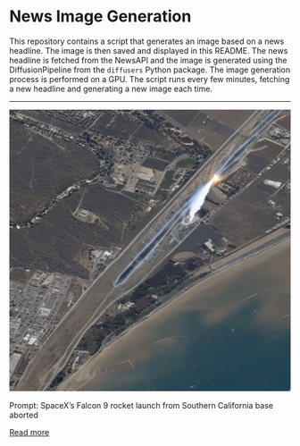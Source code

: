 # News Image Generation
This repository contains a script that generates an image based on a news headline. The image is then saved and displayed in this README.
The news headline is fetched from the NewsAPI and the image is generated using the DiffusionPipeline from the `diffusers` Python package. The image generation process is performed on a GPU.
The script runs every few minutes, fetching a new headline and generating a new image each time.

---

![Generated Image](image.png)

Prompt: SpaceX’s Falcon 9 rocket launch from Southern California base aborted

[Read more](https://ktla.com/news/local-news/spacex-launches-falcon-9-rocket-from-california-base/)